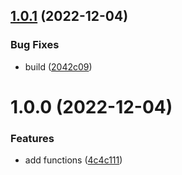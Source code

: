 ## [1.0.1](https://github.com/maxgfr/react-essentials-functions/compare/v1.0.0...v1.0.1) (2022-12-04)


### Bug Fixes

* build ([2042c09](https://github.com/maxgfr/react-essentials-functions/commit/2042c096020b3b171d1e2002610e4f1e1d838abf))

# 1.0.0 (2022-12-04)


### Features

* add functions ([4c4c111](https://github.com/maxgfr/react-essentials-functions/commit/4c4c111e8a814a6ada9295387c613f31dc17f677))
